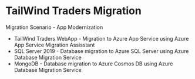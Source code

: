 # TailWind Traders Migration

Migration Scenario - App Modernization
* TailWind Traders WebApp - Migration to Azure App Service using Azure App Service Migration Assisstant
* SQL Server 2019 - Database migration to Azure SQL Server using Azure Database Migration Service
* MongoDB - Database migration to Azure Cosmos DB using Azure Database Migration Service